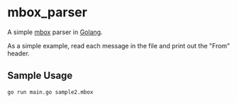 # mbox_parser

A simple [mbox](https://en.wikipedia.org/wiki/Mbox) parser
in [Golang](https://golang.org/).

As a simple example, read each message in the file and print out the "From"
header.


## Sample Usage

    go run main.go sample2.mbox
